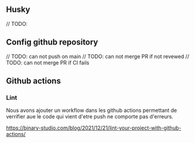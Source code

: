## Husky

// TODO:

## Config github repository

// TODO: can not push on main
// TODO: can not merge PR if not revewed
// TODO: can not merge PR if CI fails

## Github actions

### Lint

Nous avons ajouter un workflow dans les github actions permettant de verrifier aue le code qui vient d'etre push ne comporte pas d'erreurs.

https://binary-studio.com/blog/2021/12/21/lint-your-project-with-github-actions/

